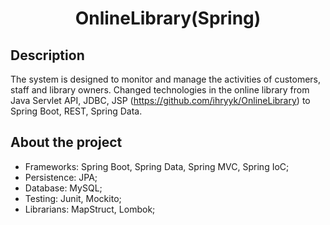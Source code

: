 <h1 align="center">OnlineLibrary(Spring)</h1>

## Description

The system is designed to monitor and manage the activities of customers, staff and library owners.
Changed technologies in the online library from Java Servlet API, JDBC, JSP (https://github.com/ihryyk/OnlineLibrary) to
Spring Boot, REST, Spring Data.

## About the project

- Frameworks: Spring Boot, Spring Data, Spring MVC, Spring IoC;
- Persistence: JPA;
- Database: MySQL;
- Testing: Junit, Mockito;
- Librarians: MapStruct, Lombok;